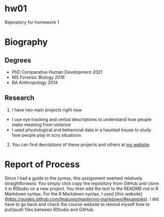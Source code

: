 # hw01
Repository for homework 1

# __Biography__

## **Degrees**

* PhD Comparative Human Development _2021_
* MS Forensic Biology _2016_
* BA Anthropology _2014_

## **Research**

1. I have two main projects right now
  + I use eye tracking and verbal descriptions to understand how people make meaning from violence
  + I used physiological and behavioral data in a haunted house to study how people play in scry situations

2. You can find decriptions of these projects and others at [my website](https://sites.google.com/view/coltanscrivner/home)


# __Report of Process__

Since I had a guide to the syntax, this assignment seemed relatively straightforward. You simply click copy the repository from GitHub and clone it in RStudio on a new project. You then add the text to the README.md in R Markdown syntax. For the R Markdown syntax, I used [this website] (https://guides.github.com/features/mastering-markdown/#examples). I did have to go back and check the course website to remind myself how to pull/push files between RStudio and GitHub. 